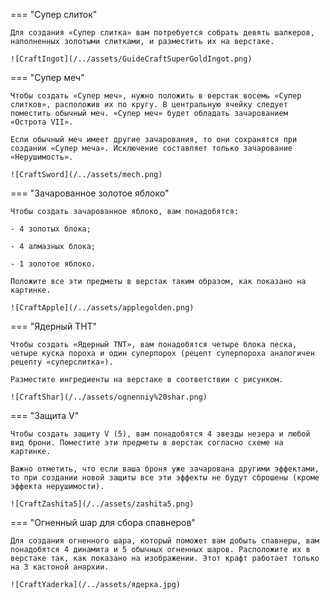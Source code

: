 === "Супер слиток"


    Для создания «Супер слитка» вам потребуется собрать девять шалкеров, наполненных золотыми слитками, и разместить их на верстаке.

    ![CraftIngot](/../assets/GuideCraftSuperGoldIngot.png)


=== "Супер меч"


    Чтобы создать «Супер меч», нужно положить в верстак восемь «Супер слитков», расположив их по кругу. В центральную ячейку следует поместить обычный меч. «Супер меч» будет обладать зачарованием «Острота VII».

    Если обычный меч имеет другие зачарования, то они сохранятся при создании «Супер меча». Исключение составляет только зачарование «Нерушимость».

    ![CraftSword](/../assets/mech.png)


=== "Зачарованное золотое яблоко"


    Чтобы создать зачарованное яблоко, вам понадобятся:

    - 4 золотых блока;

    - 4 алмазных блока;

    - 1 золотое яблоко.

    Положите все эти предметы в верстак таким образом, как показано на картинке.

    ![CraftApple](/../assets/applegolden.png)


=== "Ядерный ТНТ"


    Чтобы создать «Ядерный TNT», вам понадобятся четыре блока песка, четыре куска пороха и один суперпорох (рецепт суперпороха аналогичен рецепту «суперслитка»).

    Разместите ингредиенты на верстаке в соответствии с рисунком. 

    ![CraftShar](/../assets/ognenniy%20shar.png)


=== "Защита V"


    Чтобы создать защиту V (5), вам понадобятся 4 звезды незера и любой вид брони. Поместите эти предметы в верстак согласно схеме на картинке.

    Важно отметить, что если ваша броня уже зачарована другими эффектами, то при создании новой защиты все эти эффекты не будут сброшены (кроме эффекта нерушимости).

    ![CraftZashita5](/../assets/zashita5.png)


=== "Огненный шар для сбора спавнеров"


    Для создания огненного шара, который поможет вам добыть спавнеры, вам понадобятся 4 динамита и 5 обычных огненных шаров. Расположите их в верстаке так, как показано на изображении. Этот крафт работает только на 3 кастоной анархии.

    ![CraftYaderka](/../assets/ядерка.jpg)